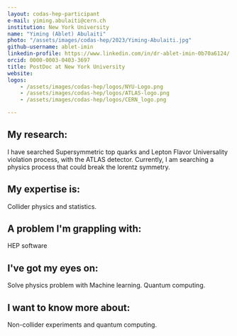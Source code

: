 ```yaml
---
layout: codas-hep-participant
e-mail: yiming.abulaiti@cern.ch
institution: New York University
name: "Yiming (Ablet) Abulaiti"
photo: "/assets/images/codas-hep/2023/Yiming-Abulaiti.jpg"
github-username: ablet-imin
linkedin-profile: https://www.linkedin.com/in/dr-ablet-imin-0b70a6124/
orcid: 0000-0003-0403-3697
title: PostDoc at New York University
website:
logos:
    - /assets/images/codas-hep/logos/NYU-Logo.png
    - /assets/images/codas-hep/logos/ATLAS-logo.png
    - /assets/images/codas-hep/logos/CERN_logo.png

---
```


## My research:
I have searched Supersymmetric top quarks and Lepton Flavor Universality violation process, with the ATLAS detector. Currently, I am searching a physics process that could break the lorentz symmetry.

## My expertise is:
Collider physics and statistics.

## A problem I'm grappling with:
HEP software

## I've got my eyes on:
Solve physics problem with Machine learning. Quantum computing.

## I want to know more about:
Non-collider experiments and quantum computing.

